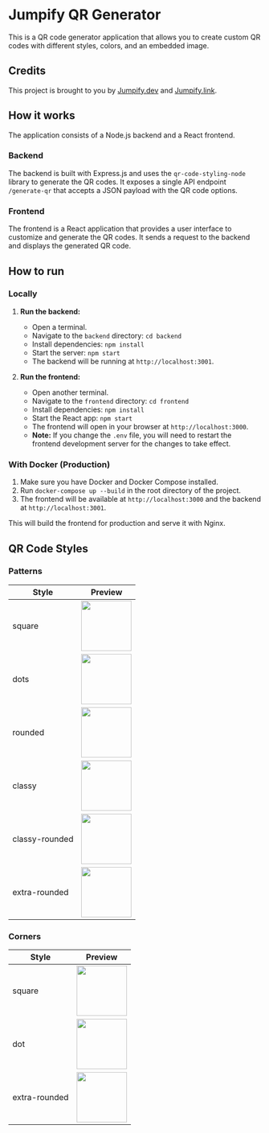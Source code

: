 # Jumpify QR Generator

This is a QR code generator application that allows you to create custom QR codes with different styles, colors, and an embedded image.

## Credits

This project is brought to you by [Jumpify.dev](https://jumpify.dev) and [Jumpify.link](https://jumpify.link).

## How it works

The application consists of a Node.js backend and a React frontend.

### Backend

The backend is built with Express.js and uses the `qr-code-styling-node` library to generate the QR codes. It exposes a single API endpoint `/generate-qr` that accepts a JSON payload with the QR code options.

### Frontend

The frontend is a React application that provides a user interface to customize and generate the QR codes. It sends a request to the backend and displays the generated QR code.

## How to run

### Locally

1.  **Run the backend:**
    - Open a terminal.
    - Navigate to the `backend` directory: `cd backend`
    - Install dependencies: `npm install`
    - Start the server: `npm start`
    - The backend will be running at `http://localhost:3001`.

2.  **Run the frontend:**
    - Open another terminal.
    - Navigate to the `frontend` directory: `cd frontend`
    - Install dependencies: `npm install`
    - Start the React app: `npm start`
    - The frontend will open in your browser at `http://localhost:3000`.
    - **Note:** If you change the `.env` file, you will need to restart the frontend development server for the changes to take effect.

### With Docker (Production)

1.  Make sure you have Docker and Docker Compose installed.
2.  Run `docker-compose up --build` in the root directory of the project.
3.  The frontend will be available at `http://localhost:3000` and the backend at `http://localhost:3001`.

This will build the frontend for production and serve it with Nginx.

## QR Code Styles

### Patterns

| Style | Preview |
|---|---|
| square | <img src="svgs/patterns/square.svg" width="100"> |
| dots | <img src="svgs/patterns/dots.svg" width="100"> |
| rounded | <img src="svgs/patterns/rounded.svg" width="100"> |
| classy | <img src="svgs/patterns/classy.svg" width="100"> |
| classy-rounded | <img src="svgs/patterns/classy-rounded.svg" width="100"> |
| extra-rounded | <img src="svgs/patterns/extra-rounded.svg" width="100"> |

### Corners

| Style | Preview |
|---|---|
| square | <img src="svgs/corners/square.svg" width="100"> |
| dot | <img src="svgs/corners/dot.svg" width="100"> |
| extra-rounded | <img src="svgs/corners/extra-rounded.svg" width="100"> |
